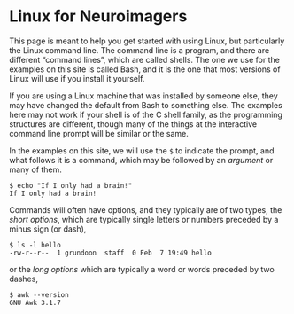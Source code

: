 # Linux for Neuroimagers

This page is meant to help you get started with using Linux, but
particularly the Linux command line. The command line is a program,
and there are different &ldquo;command lines&rdquo;, which are called
shells.  The one we use for the examples on this site is called Bash,
and it is the one that most versions of Linux will use if you install
it yourself.

If you are using a Linux machine that was installed by someone else,
they may have changed the default from Bash to something else.  The
examples here may not work if your shell is of the C shell family,
as the programming structures are different, though many of the things
at the interactive command line prompt will be similar or the same.

In the examples on this site, we will use the `$` to indicate the
prompt, and what follows it is a command, which may be followed by
an _argument_ or many of them.
```
$ echo "If I only had a brain!"
If I only had a brain!
```

Commands will often have options, and they typically are of two types,
the _short options_, which are typically single letters or numbers
preceded by a minus sign (or dash),
```
$ ls -l hello
-rw-r--r--  1 grundoon  staff  0 Feb  7 19:49 hello
```
or the _long options_ which are typically a word or words preceded
by two dashes,
```
$ awk --version
GNU Awk 3.1.7
```
